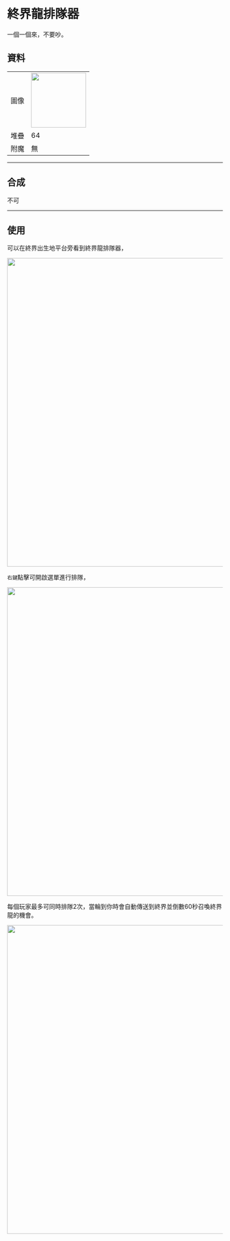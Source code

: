 # 終界龍排隊器
一個一個來，不要吵。

## 資料
<table>
    <tr><td align="end">圖像</td><td><img src="https://i.imgur.com/4tafEkT.gif" width="128"/></td></tr>
    <tr><td align="end">堆疊</td><td>64</td></tr>
    <tr><td align="end">附魔</td><td>無</td></tr>
</table>

---

## 合成
不可

---

## 使用
可以在終界出生地平台旁看到終界龍排隊器，  

<img src="https://i.imgur.com/tyDLhow.png" width="720"/>

`右鍵`點擊可開啟選單進行排隊，  

<img src="https://i.imgur.com/RuxSGTw.png" width="720"/>

每個玩家最多可同時排隊2次，當輪到你時會自動傳送到終界並倒數60秒召喚終界龍的機會。  

<img src="https://i.imgur.com/PlXOBrW.png" width="720"/>

